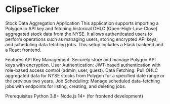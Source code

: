 # ClipseTicker
Stock Data Aggregation Application
This application supports importing a Polygon.io API key and fetching historical OHLC (Open-High-Low-Close) aggregated stock data from the NYSE. It allows authenticated users to perform operations such as managing users, storing encrypted API keys, and scheduling data fetching jobs. This setup includes a Flask backend and a React frontend.

Features
API Key Management: Securely store and manage Polygon API keys with encryption.
User Authentication: JWT-based authentication with role-based access control (admin, user, guest).
Data Fetching: Pull OHLC aggregated data for NYSE stocks from Polygon for a specified date range or the previous two years.
Job Scheduling: Manage scheduled data-fetching jobs with endpoints for listing, creating, and deleting jobs.

Prerequisites
Python 3.8+
Node.js 14+ (for frontend development)

